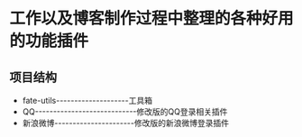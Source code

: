 # 工作以及博客制作过程中整理的各种好用的功能插件
## 项目结构
* fate-utils--------------------工具箱
* QQ----------------------------修改版的QQ登录相关插件
* 新浪微博----------------------修改版的新浪微博登录插件
